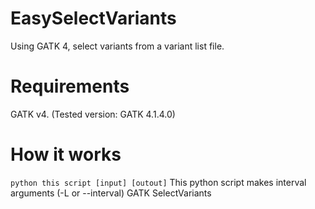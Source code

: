 # EasySelectVariants
Using GATK 4, select variants from a variant list file.

# Requirements
GATK v4. (Tested version: GATK 4.1.4.0)

# How it works
`python this script [input] [outout]`
This python script makes interval arguments (-L or --interval) 
GATK SelectVariants 
